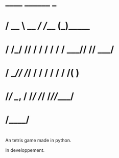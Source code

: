 #      ____         ______       _      
#     / __ \ __  __/_  __/_____ (_)_____
#    / /_/ // / / / / /  / ___// // ___/
#   / ____// /_/ / / /  / /   / /(__  ) 
#  /_/     \__, / /_/  /_/   /_//____/  
#         /____/      
#
An tetris game made in python.

In developpement.
